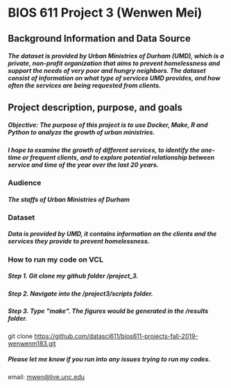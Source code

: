# BIOS 611 Project 3 (Wenwen Mei) 

## Background Information and Data Source 
##### The dataset is provided by Urban Ministries of Durham (UMD), which is a private, non-profit organization that aims to prevent homelessness and support the needs of very poor and hungry neighbors. The dataset consist of information on what type of services UMD provides, and how often the services are being requested from clients.

## Project description, purpose, and goals
##### Objective: The purpose of this project is to use Docker, Make, R and Python to analyze the growth of urban ministries.

##### I hope to examine the growth of different services, to identify the one-time or frequent clients, and to explore potential relationship between service and time of the year over the last 20 years. 

### Audience
  ##### The staffs of Urban Ministries of Durham 

### Dataset 
##### Data is provided by UMD, it contains information on the clients and the services they provide to prevent homelessness.  


### How to run my code on VCL

##### Step 1. Git clone my github folder /project_3.
##### Step 2. Navigate into the /project3/scripts folder.
##### Step 3. Type "make". The figures would be generated in the /results folder. 
git clone https://github.com/datasci611/bios611-projects-fall-2019-wenwenm183.git
##### Please let me know if you run into any issues trying to run my codes.
email: mwen@live.unc.edu



